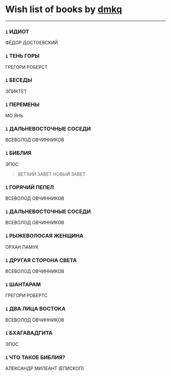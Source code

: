 # Wish list of books by [dmkq](https://www.facebook.com/app_scoped_user_id/1427317190926206/)
---

### `1` ИДИОТ
ФЁДОР ДОСТОЕВСКИЙ

### `1` ТЕНЬ ГОРЫ
ГРЕГОРИ РОБЕРСТ

### `1` БЕСЕДЫ
ЭПИКТЕТ

### `1` ПЕРЕМЕНЫ
МО ЯНЬ

### `1` ДАЛЬНЕВОСТОЧНЫЕ СОСЕДИ
ВСЕВОЛОД ОВЧИННИКОВ

### `1` БИБЛИЯ
ЭПОС
> ВЕТХИЙ ЗАВЕТ
> НОВЫЙ ЗАВЕТ

### `1` ГОРЯЧИЙ ПЕПЕЛ
ВСЕВОЛОД ОВЧИННИКОВ

### `1` ДАЛЬНЕВОСТОЧНЫЕ СОСЕДИ
ВСЕВОЛОД ОВЧИННИКОВ

### `1` РЫЖЕВОЛОСАЯ ЖЕНЩИНА
ОРХАН ПАМУК

### `1` ДРУГАЯ СТОРОНА СВЕТА
ВСЕВОЛОД ОВЧИННИКОВ

### `1` ШАНТАРАМ
ГРЕГОРИ РОБЕРТС

### `1` ДВА ЛИЦА ВОСТОКА
ВСЕВОЛОД ОВЧИННИКОВ

### `1` БХАГАВАДГИТА
ЭПОС

### `1` ЧТО ТАКОЕ БИБЛИЯ?
АЛЕКСАНДР МИЛЕАНТ (ЕПИСКОП)

